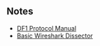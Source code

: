 ## Notes

- [DF1 Protocol Manual](https://literature.rockwellautomation.com/idc/groups/literature/documents/rm/1770-rm516_-en-p.pdf)
- [Basic Wireshark Dissector](https://www.wireshark.org/docs/wsdg_html_chunked/ChDissectAdd.html)
